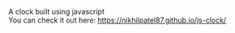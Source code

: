 A clock built using javascript<br/>
You can check it out here: https://nikhilpatel87.github.io/js-clock/
